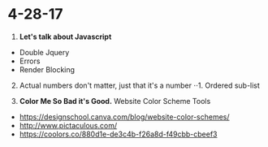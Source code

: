 # 4-28-17


1.  **Let's talk about Javascript**
- Double Jquery
- Errors 
- Render Blocking

2. Actual numbers don't matter, just that it's a number
⋅⋅1. Ordered sub-list

3. **Color Me So Bad it's Good.**
Website Color Scheme Tools
- https://designschool.canva.com/blog/website-color-schemes/
- http://www.pictaculous.com/
- https://coolors.co/880d1e-de3c4b-f26a8d-f49cbb-cbeef3

 
